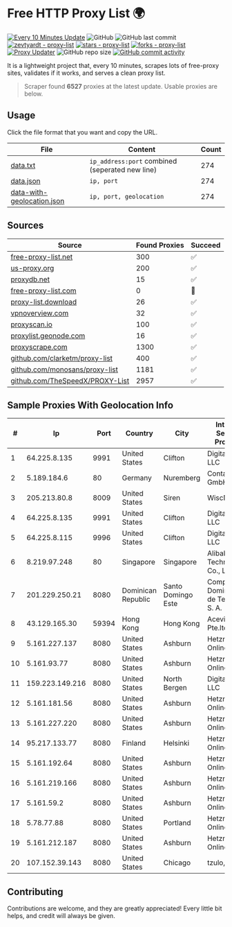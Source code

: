 
# Free HTTP Proxy List 🌍

[![Every 10 Minutes Update](https://github.com/mertguvencli/http-proxy-list/actions/workflows/main.yml/badge.svg?branch=main)](https://github.com/mertguvencli/http-proxy-list/actions/workflows/main.yml)
![GitHub](https://img.shields.io/github/license/mertguvencli/http-proxy-list)
![GitHub last commit](https://img.shields.io/github/last-commit/mertguvencli/http-proxy-list)
[![zevtyardt - proxy-list](https://img.shields.io/static/v1?label=zevtyardt&message=proxy-list&color=blue&logo=github)](https://github.com/zevtyardt/proxy-list "Go to GitHub repo")
[![stars - proxy-list](https://img.shields.io/github/stars/zevtyardt/proxy-list?style=social)](https://github.com/zevtyardt/proxy-list)
[![forks - proxy-list](https://img.shields.io/github/forks/zevtyardt/proxy-list?style=social)](https://github.com/zevtyardt/proxy-list)
[![Proxy Updater](https://github.com/zevtyardt/proxy-list/workflows/Proxy%20Updater/badge.svg)](https://github.com/zevtyardt/proxy-list/actions?query=workflow:"Proxy+Updater")
![GitHub repo size](https://img.shields.io/github/repo-size/zevtyardt/proxy-list)
[![GitHub commit activity](https://img.shields.io/github/commit-activity/m/zevtyardt/proxy-list?logo=commits)](https://github.com/zevtyardt/proxy-list/commits/main)

It is a lightweight project that, every 10 minutes, scrapes lots of free-proxy sites, validates if it works, and serves a clean proxy list.

> Scraper found **6527** proxies at the latest update. Usable proxies are below.

## Usage

Click the file format that you want and copy the URL.

|File|Content|Count|
|----|-------|-----|
|[data.txt](https://raw.githubusercontent.com/mertguvencli/http-proxy-list/main/proxy-list/data.txt)|`ip_address:port` combined (seperated new line)|274|
|[data.json](https://raw.githubusercontent.com/mertguvencli/http-proxy-list/main/proxy-list/data.json)|`ip, port`|274|
|[data-with-geolocation.json](https://raw.githubusercontent.com/mertguvencli/http-proxy-list/main/proxy-list/data-with-geolocation.json)|`ip, port, geolocation`|274|

## Sources

|Source|Found Proxies|Succeed|
|------|-------------|-------|
|[free-proxy-list.net](https://free-proxy-list.net)|300|✅|
|[us-proxy.org](https://www.us-proxy.org)|200|✅|
|[proxydb.net](http://proxydb.net)|15|✅|
|[free-proxy-list.com](https://free-proxy-list.com/?page=&port=&type%5B%5D=http&type%5B%5D=https&up_time=0&search=Search)|0|🚫|
|[proxy-list.download](https://www.proxy-list.download/HTTP)|26|✅|
|[vpnoverview.com](https://vpnoverview.com/privacy/anonymous-browsing/free-proxy-servers)|32|✅|
|[proxyscan.io](https://www.proxyscan.io)|100|✅|
|[proxylist.geonode.com](https://proxylist.geonode.com/api/proxy-list?limit=300&page=1&sort_by=lastChecked&sort_type=desc&protocols=http,https)|16|✅|
|[proxyscrape.com](https://api.proxyscrape.com/v2/?request=displayproxies&protocol=http&timeout=10000&country=all&ssl=all&anonymity=all)|1300|✅|
|[github.com/clarketm/proxy-list](https://raw.githubusercontent.com/clarketm/proxy-list/master/proxy-list-raw.txt)|400|✅|
|[github.com/monosans/proxy-list](https://raw.githubusercontent.com/monosans/proxy-list/main/proxies/http.txt)|1181|✅|
|[github.com/TheSpeedX/PROXY-List](https://raw.githubusercontent.com/TheSpeedX/PROXY-List/master/http.txt)|2957|✅|


## Sample Proxies With Geolocation Info

|#|Ip|Port|Country|City|Internet Service Provider|
|-|--|----|-------|----|-------------------------|
|1|64.225.8.135|9991|United States|Clifton|DigitalOcean, LLC|
|2|5.189.184.6|80|Germany|Nuremberg|Contabo GmbH|
|3|205.213.80.8|8009|United States|Siren|WiscNet|
|4|64.225.8.135|9991|United States|Clifton|DigitalOcean, LLC|
|5|64.225.8.115|9996|United States|Clifton|DigitalOcean, LLC|
|6|8.219.97.248|80|Singapore|Singapore|Alibaba (US) Technology Co., Ltd.|
|7|201.229.250.21|8080|Dominican Republic|Santo Domingo Este|Compañía Dominicana de Teléfonos S. A.|
|8|43.129.165.30|59394|Hong Kong|Hong Kong|Aceville Pte.ltd|
|9|5.161.227.137|8080|United States|Ashburn|Hetzner Online GmbH|
|10|5.161.93.77|8080|United States|Ashburn|Hetzner Online GmbH|
|11|159.223.149.216|8080|United States|North Bergen|DigitalOcean, LLC|
|12|5.161.181.56|8080|United States|Ashburn|Hetzner Online GmbH|
|13|5.161.227.220|8080|United States|Ashburn|Hetzner Online GmbH|
|14|95.217.133.77|8080|Finland|Helsinki|Hetzner Online GmbH|
|15|5.161.192.64|8080|United States|Ashburn|Hetzner Online GmbH|
|16|5.161.219.166|8080|United States|Ashburn|Hetzner Online GmbH|
|17|5.161.59.2|8080|United States|Ashburn|Hetzner Online GmbH|
|18|5.78.77.88|8080|United States|Portland|Hetzner Online GmbH|
|19|5.161.212.187|8080|United States|Ashburn|Hetzner Online GmbH|
|20|107.152.39.143|8080|United States|Chicago|tzulo, inc.|



## Contributing

Contributions are welcome, and they are greatly appreciated! Every
little bit helps, and credit will always be given.

